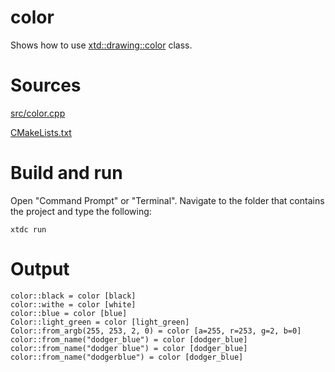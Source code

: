 # color

Shows how to use [xtd::drawing::color](https://codedocs.xyz/gammasoft71/xtd/classxtd_1_1drawing_1_1color.html) class.

# Sources

[src/color.cpp](src/color.cpp)

[CMakeLists.txt](CMakeLists.txt)

# Build and run

Open "Command Prompt" or "Terminal". Navigate to the folder that contains the project and type the following:

```shell
xtdc run
```

# Output

```
color::black = color [black]
color::withe = color [white]
color::blue = color [blue]
Color::light_green = color [light_green]
Color::from_argb(255, 253, 2, 0) = color [a=255, r=253, g=2, b=0]
color::from_name("dodger_blue") = color [dodger_blue]
color::from_name("dodger blue") = color [dodger_blue]
color::from_name("dodgerblue") = color [dodger_blue]
```
